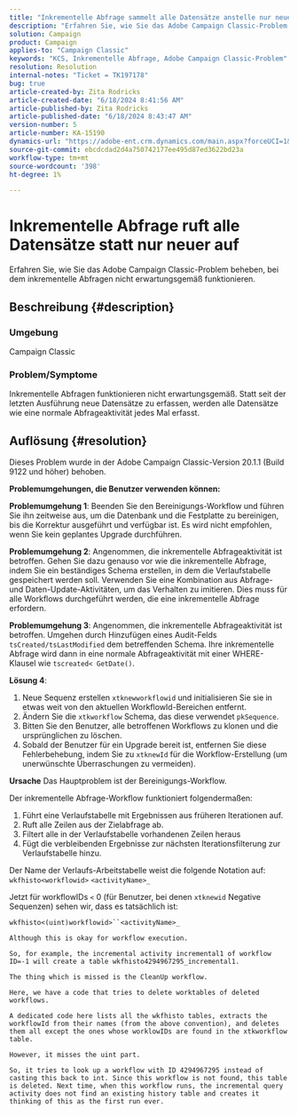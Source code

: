 ```yaml
---
title: "Inkrementelle Abfrage sammelt alle Datensätze anstelle nur neuer."
description: "Erfahren Sie, wie Sie das Adobe Campaign Classic-Problem beheben können, bei dem inkrementelle Abfragen nicht erwartungsgemäß funktionieren."
solution: Campaign
product: Campaign
applies-to: "Campaign Classic"
keywords: "KCS, Inkrementelle Abfrage, Adobe Campaign Classic-Problem"
resolution: Resolution
internal-notes: "Ticket = TK197178"
bug: true
article-created-by: Zita Rodricks
article-created-date: "6/18/2024 8:41:56 AM"
article-published-by: Zita Rodricks
article-published-date: "6/18/2024 8:43:47 AM"
version-number: 5
article-number: KA-15190
dynamics-url: "https://adobe-ent.crm.dynamics.com/main.aspx?forceUCI=1&pagetype=entityrecord&etn=knowledgearticle&id=bc610d9d-4e2d-ef11-840a-002248084fbb"
source-git-commit: ebcdcdad2d4a750742177ee495d87ed3622bd23a
workflow-type: tm+mt
source-wordcount: '398'
ht-degree: 1%

---
```


# Inkrementelle Abfrage ruft alle Datensätze statt nur neuer auf


Erfahren Sie, wie Sie das Adobe Campaign Classic-Problem beheben, bei dem inkrementelle Abfragen nicht erwartungsgemäß funktionieren.

## Beschreibung {#description}


### <b>Umgebung</b>

Campaign Classic



### <b>Problem/Symptome</b>

Inkrementelle Abfragen funktionieren nicht erwartungsgemäß. Statt seit der letzten Ausführung neue Datensätze zu erfassen, werden alle Datensätze wie eine normale Abfrageaktivität jedes Mal erfasst.


## Auflösung {#resolution}


Dieses Problem wurde in der Adobe Campaign Classic-Version 20.1.1 (Build 9122 und höher) behoben.

<b>Problemumgehungen, die Benutzer verwenden können:</b>

<b>Problemumgehung 1</b>: Beenden Sie den Bereinigungs-Workflow und führen Sie ihn zeitweise aus, um die Datenbank und die Festplatte zu bereinigen, bis die Korrektur ausgeführt und verfügbar ist. Es wird nicht empfohlen, wenn Sie kein geplantes Upgrade durchführen.

<b>Problemumgehung 2</b>: Angenommen, die inkrementelle Abfrageaktivität ist betroffen. Gehen Sie dazu genauso vor wie die inkrementelle Abfrage, indem Sie ein beständiges Schema erstellen, in dem die Verlaufstabelle gespeichert werden soll. Verwenden Sie eine Kombination aus Abfrage- und Daten-Update-Aktivitäten, um das Verhalten zu imitieren. Dies muss für alle Workflows durchgeführt werden, die eine inkrementelle Abfrage erfordern.

<b>Problemumgehung 3</b>: Angenommen, die inkrementelle Abfrageaktivität ist betroffen. Umgehen durch Hinzufügen eines Audit-Felds `tsCreated/tsLastModified` dem betreffenden Schema. Ihre inkrementelle Abfrage wird dann in eine normale Abfrageaktivität mit einer WHERE-Klausel wie `tscreated< GetDate()`.

<b>Lösung 4</b>:

1. Neue Sequenz erstellen `xtknewworkflowid` und initialisieren Sie sie in etwas weit von den aktuellen WorkflowId-Bereichen entfernt.
2. Ändern Sie die `xtkworkflow` Schema, das diese verwendet `pkSequence`.
3. Bitten Sie den Benutzer, alle betroffenen Workflows zu klonen und die ursprünglichen zu löschen.
4. Sobald der Benutzer für ein Upgrade bereit ist, entfernen Sie diese Fehlerbehebung, indem Sie zu `xtknewId` für die Workflow-Erstellung (um unerwünschte Überraschungen zu vermeiden).

<b>Ursache</b>
Das Hauptproblem ist der Bereinigungs-Workflow.

Der inkrementelle Abfrage-Workflow funktioniert folgendermaßen:

1. Führt eine Verlaufstabelle mit Ergebnissen aus früheren Iterationen auf.
2. Ruft alle Zeilen aus der Zielabfrage ab.
3. Filtert alle in der Verlaufstabelle vorhandenen Zeilen heraus
4. Fügt die verbleibenden Ergebnisse zur nächsten Iterationsfilterung zur Verlaufstabelle hinzu.


Der Name der Verlaufs-Arbeitstabelle weist die folgende Notation auf:
`wkfhisto<workflowid>` `<activityName>_`

Jetzt für workflowIDs `<`  0 (für Benutzer, bei denen `xtknewid` Negative Sequenzen) sehen wir, dass es tatsächlich ist:

`wkfhisto<(uint)workflowid>``<activityName>_`

`Although this is okay for workflow execution.`

`So, for example, the incremental activity incremental1 of workflow ID=-1 will create a table wkfhisto4294967295_incremental1.`

`The thing which is missed is the CleanUp workflow.`

`Here, we have a code that tries to delete worktables of deleted workflows.`

`A dedicated code here lists all the wkfhisto tables, extracts the workflowId from their names (from the above convention), and deletes them all except the ones whose worklowIDs are found in the xtkworkflow table.`

`However, it misses the uint part.`

`So, it tries to look up a workflow with ID 4294967295 instead of casting this back to int. Since this workflow is not found, this table is deleted. Next time, when this workflow runs, the incremental query activity does not find an existing history table and creates it thinking of this as the first run ever.`
